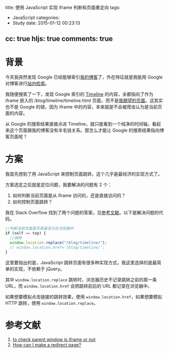 title: 使用 JavaScript 实现 iframe 判断和页面重定向
tags:
  - JavaScript
categories:
  - Study
date: 2015-01-12 00:23:13

cc: true
hljs: true
comments: true
---

# 背景

今天我突然发现 Google 已经能够索引[我的博客][1]了，外在特征就是我能用 Google 对博客进行[站内检索][4]。

我随便搜索了一下，发现 Google 索引的 [Timeline][2] 的内容，全都指向了作为 iframe 嵌入的 /blog/timeline/timeline.html 页面，而不是[我期望的页面][2]。这其实也不是 Google 的错，因为 iframe 中的内容，本来就是不会被爬虫认为是当前页面的内容。

从 Google 的搜索结果直接点进 Timeline，就只能看到一个纯净的时间轴，看起来这个页面跟我的博客没有半毛钱关系。那怎么才能让 Google 的搜索结果指向博客页面呢？

<!-- more -->

# 方案

我首先想到了用 JavaScript 来控制页面跳转，这个几乎是最经济的实现方式了。

方案选定之后就是定位问题，我要解决的问题有 2 个：
1. 如何判断当前页面是从 iframe 访问的，还是直接访问的？
2. 如何控制页面跳转？

我在 Stack Overflow 找到了两个问题的答案，见[参考文献](#参考文献)。以下是解决问题的代码。

```js
//判断当前页面是否直接显示在浏览器中
if (self == top) {
  //跳转
  window.location.replace("/blog/timeline/");
  // window.location.href='/blog/timeline/';
}
```

这里要指出的是，JavaScript 跳转页面有很多种实现方式，我这里选择的是最简单的实现，不依赖于 jQuery。

其中 `window.location.replace` 跳转时，浏览器历史不记录跳转之前的那一条 URL，而 `window.location.href` 会把跳转前后的 URL 都记录在浏览器中。

如果想要模拟点击链接的跳转效果，使用 `window.location.href`，如果想要模拟 HTTP 跳转，使用 `window.location.replace`。

# 参考文献
1. [to check parent window is iframe or not](http://stackoverflow.com/questions/4594492/to-check-parent-window-is-iframe-or-not)
1. [How can I make a redirect page?](http://stackoverflow.com/questions/503093/how-can-i-make-a-redirect-page)

[1]: http://panjiabang.gitcafe.io/blog/
[2]: http://panjiabang.gitcafe.io/blog/timeline
[4]: https://www.google.com.hk/search?q=site:panjiabang.gitcafe.io/blog
